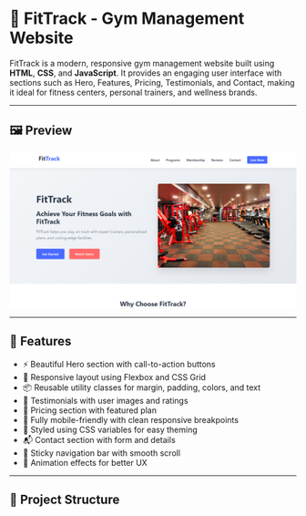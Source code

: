 # 💪 FitTrack - Gym Management Website

FitTrack is a modern, responsive gym management website built using **HTML**, **CSS**, and **JavaScript**. It provides an engaging user interface with sections such as Hero, Features, Pricing, Testimonials, and Contact, making it ideal for fitness centers, personal trainers, and wellness brands.

---

## 🖼️ Preview

![FitTrack Preview](fittrack.png)

---

## 📌 Features

- ⚡ Beautiful Hero section with call-to-action buttons
- 🧩 Responsive layout using Flexbox and CSS Grid
- 📦 Reusable utility classes for margin, padding, colors, and text
- 💬 Testimonials with user images and ratings
- 💸 Pricing section with featured plan
- 📱 Fully mobile-friendly with clean responsive breakpoints
- 🎨 Styled using CSS variables for easy theming
- 📬 Contact section with form and details
- 📌 Sticky navigation bar with smooth scroll
- 🔄 Animation effects for better UX

---

## 📁 Project Structure

